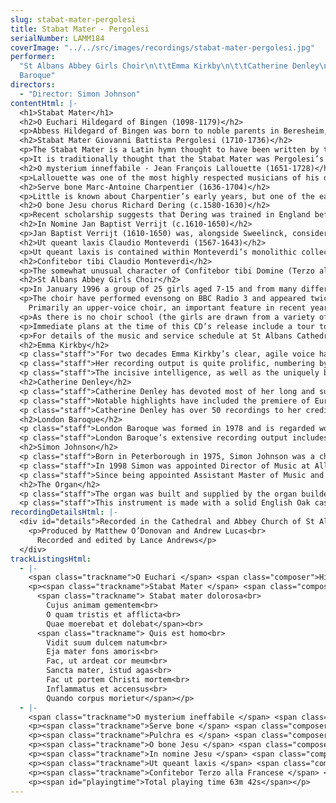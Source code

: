 ```yaml
---
slug: stabat-mater-pergolesi
title: Stabat Mater - Pergolesi
serialNumber: LAMM184
coverImage: "../../src/images/recordings/stabat-mater-pergolesi.jpg"
performer:
  "St Albans Abbey Girls Choir\n\t\tEmma Kirkby\n\t\tCatherine Denley\n\t\tLondon
  Baroque"
directors:
  - "Director: Simon Johnson"
contentHtml: |-
  <h1>Stabat Mater</h1>
  <h2>O Euchari Hildegard of Bingen (1098-1179)</h2>
  <p>Abbess Hildegard of Bingen was born to noble parents in Beresheim, near Alzey, Rheinhessen. At the age of eight she was put into the care of Jutta of Spanheim, who she eventually succeeded as Abbess of a small community of nuns attached to the Benedictine monastery of Disibodenberg, near Bingen (about 25 miles west of Mainz). In 1141 she saw tongues of flame descend from the heavens and settle upon her, inspiring her to devote her life to intense creativity – as visionary, naturalist, playwright, poetess and composer. Her Symphonie armonie celestium revelationum (‘the symphony of the harmony of celestial revelations’) contains some of the finest songs ever written in the middle ages. O Euchari was almost certainly written for the clergy at Trier; St Eucharius was a third century missionary who became Bishop of the city.</p>
  <h2>Stabat Mater Giovanni Battista Pergolesi (1710-1736)</h2>
  <p>The Stabat Mater is a Latin hymn thought to have been written by the Franciscan friar Jacapone da Todi in about 1300. In keeping with medieval practice and unlike the classical verse of Virgil and Ovid which relies on metre, the poem is written in a simple rhyming scheme (AAB), inviting the composer to set each line with a different "affect". At the time at least three other similar texts were in general use: Stabat mater speciosa (a Christmas hymn), Stabat juxta Christi crucem (for Holy Week) and Stabat virgo mater Christi. These were removed from the Liturgy by the Council of Trent (1543-1563) and revived by Pope Benedict in 1727 for use on the Feast of the Seven Dolours (September 15th), although Domenico Scarlatti’s ten-part setting (c.1715) predates this ruling. Further settings by Alessandro Scarlatti and Pergolesi soon followed, using soprano and alto soloists with an accompaniment of two violins, viola and basso continuo. Later eighteenth century settings were more extravagant, and the tradition continued, via Haydn and Mozart, to Verdi in his Quattro pezzi sacri and to our own day – with settings by Szymanowski, Berkeley, Poulenc and Penderecki. The poem itself is essentially meditative. Rather than sympathise with the saviour himself, the listener is invited to share the sorrows and tears of the grieving mother, thus drawing on the human aspect of the crucifixion story.</p>
  <p>It is traditionally thought that the Stabat Mater was Pergolesi’s last work, being completed a few days before his death at the young age of 26. New research has shed some doubt on this claim, and it seems more likely that the piece was composed over a longer period of time; but there is every reason to hold on to the romantic notion that this is nevertheless a most personal work, since it definitely broke new ground in the field of sacred music by essentially being based upon a very personal experience of religion. It is now thought that the man who commissioned the work was Marzio IV Carafa, Duke of Maddoloni, (in whose service Pergolesi spent the last two years of his life), perhaps acting as an intermediary between the composer and the Most Noble Order of the Knights of Our Lady of the Sorrows in Naples. Tradition certainly has it that the work was performed there every Friday in March at the Franciscan church of San Luigi di Palazzo (the church connected to the Royal Palace, where the knights worshipped). Pergolesi’s Stabat Mater soon attracted widespread acclaim, being performed all over Europe, and in many different editions.</p>
  <h2>O mysterium inneffabile - Jean François Lallouette (1651-1728)</h2>
  <p>Lallouette was one of the most highly respected musicians of his day. A pupil of Lully, the early part of his career was spent working for his master at the Opera in Paris. A falling out between the two over Lully’s opera Isis led to Lallouette’s dismissal and subsequently he spent the next phase of his career doing various jobs in Paris and in Italy, picking up various musical influences that informed his later music along the way. In 1697 he became Choirmaster at Rouen Cathedral, before taking up a similar position at Notre Dame de Paris in 1700. Claiming fatigue, he was released in 1716 but was reinstated in 1718 after asserting that his music was not being well-performed! O mysterium ineffabile is a very beautiful motet that owes much to the music of Lalande.</p>
  <h2>Serve bone Marc-Antoine Charpentier (1636-1704)</h2>
  <p>Little is known about Charpentier’s early years, but one of the earliest references is a key one: we know that he spent three years in Rome, thoroughly immersing himself in mid seventeenth-century Italian music. All of the musical posts that he occupied upon his return to Paris required him to write sacred music: for private chapels (Mademoiselle de Guise &amp; the Dauphin), churches (St Louis &amp; the Sainte Chapelle) and various convents. Charpentier’s motets, more than 200 in total, are incredibly diverse in style and media. It seems likely that these two pieces are amongst several motets that Charpentier composed to be sung by the nuns of the Port-Royal de Paris. The text of Serve bone is from Matthew 25.21.</p>
  <h2>O bone Jesu chorus Richard Dering (c.1580-1630)</h2>
  <p>Recent scholarship suggests that Dering was trained in England before converting to Catholicism later. There is certainly evidence of his having spent some time in Rome and Venice as a young man. Like many English Catholics of his time he opted to live abroad, working as organist of the convent of English nuns in Brussels. In 1625 he was appointed organist to Queen Henrietta Maria soon after her marriage to Charles I, becoming ‘musician for the lutes and voices’ to the king in the same year. O bone Jesu comes from the Cantica Sacra, an especially popular collection in England after 1625. Apparently these motets were amongst Cromwell’s favourite music.</p>
  <h2>In Nomine Jan Baptist Verrijt (c.1610-1650)</h2>
  <p>Jan Baptist Verrijt (1610-1650) was, alongside Sweelinck, considered to be one of the foremost Dutch musicians of the age. He began his career as Organist of St Pieterskerk at Oirschot, near Eindhoven. In 1636 he was appointed organist of St Pieterskerk, Louvain, and at the same time became one of the city musicians; when his salary was raised the magistrates described him as an ‘organist very capable in the art’. In 1640 he became city carillonneur and organist of St Janskerk, Hertogenbosch, for which he converted to Protestantism. From March 1644 until his death he was Organist of St Laurenskerk, Rotterdam, and it was in this last phase of his life that he produced his Flammae divinae, op 5 (1649) which comprises 2 concerted masses and 18 motets, of which In nomine is no.18. The work is dedicated to Dr Guiliemo Bom, probably a citizen of Rotterdam. The text is taken from Phillipians 2.10-11.</p>
  <h2>Ut queant laxis Claudio Monteverdi (1567-1643)</h2>
  <p>Ut queant laxis is contained within Monteverdi’s monolithic collection Selva morale e spirituale of 1641, one of the main fruits of Monteverdi’s thirty years as maestro di cappella at St Mark’s, Venice. It is headed ‘Himnus Sancti Joannis sopra lo stesso metro’ (Hymn of St John in the same metre), being musically the same as the preceding item in the collection, Iste confessor; it is likely that other hymns of the same metre may also have been sung to this music. Ut queant laxis is the office hymn for the feast of the Nativity of St John the Baptist. It is significant in musical history because the opening syllables of each half line give ut, re, mi, fa, sol and la, and this corresponded to the notes on which the syllable was sung in the plainsong version.</p>
  <h2>Confitebor tibi Claudio Monteverdi</h2>
  <p>The somewhat unusual character of Confitebor tibi Domine (Terzo alla Francese) can be attributed to the way in which it reworks two madrigals in the French style from Monteverdi’s Eighth book of 1638. Although scored for soprano solo, choir and continuo, Monteverdi explains in a note that it can be performed with ‘four violin family instruments, leaving the solo part to a solo voice’; for this performance we have divided up the vocal line so that there are additional dialogue effects. At the ‘Gloria Patri’ there is a most remarkable burst of virtuosity from the soprano. The text is from Psalm 111.</p>
  <h2>St Albans Abbey Girls Choir</h2>
  <p>In January 1996 a group of 25 girls aged 7-15 and from many different backgrounds came together to form the St Albans Abbey Girls Choir. 2006 marks their tenth anniversary, and this recording is a celebration of all that has been achieved during that time. The raison d’être of the choir is the office of evensong on Wednesdays and Fridays – these had formerly been plain days with no music. In reality the choir has developed an ever more dynamic role both within and outside the Cathedral, taking on more service work in the busy seasons and having become increasingly in demand to give concerts both at home and abroad.</p>
  <p>The choir have performed evensong on BBC Radio 3 and appeared twice on BBC Songs of Praise. They have already made two highly acclaimed CD recordings – Awake my Soul and Lo the full, final sacrifice – both on the Lammas label. In the last few years they have undertaken a complete performance of Bach’s Christmas Oratorio, sung to HM The Queen and HRH The Duke of Edinburgh and toured the USA. This recording came about following a concert in May 2004 featuring the same performers and much of the same repertoire that attracted a sell-out audience and rave reviews. A hugely popular annual feature of the Cathedral’s Christmas festivities is the choir’s performance of Britten’s Ceremony of Carols on Christmas Eve, and on Boxing Day, 2004 they broadcast several movements of the work on BBC Radio 4.<br>
    Primarily an upper-voice choir, an important feature in recent years has been the performance of contemporary works for the genre, and several composers have written music especially for the group; some very successful collaborations have resulted in highly original material being created particularly with girls’ voices in mind. In addition, the choir regularly performs repertoire written specifically for female voices, particularly early music that has recently been rediscovered.</p>
  <p>As there is no choir school (the girls are drawn from a variety of different schools in the area) the choir’s busy schedule is made possible by the support of the girls’ parents, and a tremendous amount of hard work and concentration on the part of the girls (aged 7-14) themselves. During the past ten years this has seen a real sense of community grow both within and around the choir and this has become one of its most prized assets.</p>
  <p>Immediate plans at the time of this CD’s release include a tour to the Netherlands and the performance of a newly commissioned anthem as part of the choir’s tenth anniversary celebrations.</p>
  <p>For details of the music and service schedule at St Albans Cathedral, please visit the <a href="https://web.archive.org/web/20160702084230/http://www.stalbanscathedral.org.uk/">website</a>.</p>
  <h2>Emma Kirkby</h2>
  <p class="staff">"For two decades Emma Kirkby’s clear, agile voice has epitomised the pure sound of early music" (Toronto Globe and Mail). As a soloist she performs throughout the world, appearing with an ever-widening circle of orchestras and chamber ensembles, including the Academy of Ancient Music, London Baroque, the Age of Enlightenment and Tafelmusik. In addition to her solo work she sings frequently in her duo partnership with lutenist Anthony Rooley as well as performing and recording vocal chamber music with the Consort of Musicke.</p>
  <p class="staff">Her recording output is quite prolific, numbering by now well over 100 records. Recent recordings include a disc of Handel’s Latin Motets and one of Scarlatti’s Christmas music with London Baroque.</p>
  <p class="staff">The incisive intelligence, as well as the uniquely beautiful voice and brilliant musicianship which she brings to her performances, makes hearing Emma Kirkby an experience not to be missed.</p>
  <h2>Catherine Denley</h2>
  <p class="staff">Catherine Denley has devoted most of her long and successful career to the oratorio repertoire. She studied at Trinity College of Music, and after a brief time with the BBC Singers embarked on a solo career which has taken her all over the world. She has worked with all the major British orchestras.</p>
  <p class="staff">Notable highlights have included the premiere of Europera by John Cage in London, Paris and Berlin; Britten’s Spring Symphony with Kent Nagano; Handel’s Messiah with the Boston Symphony Orchestra at the Tanglewood Festival; Beethoven’s 9th Symphony with Sir John Eliot Gardiner in Japan. More recently she has sung Schumann’s Scenes from Faust with him in New York and the Proms.</p>
  <p class="staff">Catherine Denley has over 50 recordings to her credit – a wide-ranging repertoire from Monteverdi to Bruckner, Copland, Messiaen and contemporary composers.</p>
  <h2>London Baroque</h2>
  <p class="staff">London Baroque was formed in 1978 and is regarded worldwide as one of the foremost exponents of baroque chamber music, enabling its members to devote their professional lives to the group. A regular 50 or so performances a year has given the group a cohesion and professionalism akin to that of a permanent string quartet. Their repertoire spans a period from the end of the 16th century up to Mozart and Haydn with works of virtually unknown composers next to familiar masterpieces of the baroque and early classical eras. The ensemble gives regular performances in concert halls and on television all over the world including, this season, a series of concerts across Europe with Emma Kirkby.</p>
  <p class="staff">London Baroque’s extensive recording output includes the complete trios of Corelli, Handel, Lawes, Purcell and CPE Bach and the complete string music of Pachelbel. Recent recordings include Christmas music and Handel motets with Emma Kirkby, and Bach’s trio sonatas. They are currently recording a series of trio sonata discs from England, France, Italy and Germany.</p>
  <h2>Simon Johnson</h2>
  <p class="staff">Born in Peterborough in 1975, Simon Johnson was a chorister and subsequently Head Chorister of Peterborough Cathedral Choir and then went on to hold organ scholarships at Rochester, Norwich and St Paul’s Cathedrals. He holds the organ diplomas of the Royal College of Organists, having won several major prizes in each.</p>
  <p class="staff">In 1998 Simon was appointed Director of Music at All Saints’ Church in Northampton, where his work involved running the choir of men and boys, and also the separate girls’ choir. During this time the choirs toured France, Italy and Germany and made two CD recordings.</p>
  <p class="staff">Since being appointed Assistant Master of Music and Director of the Abbey Girls Choir at St Albans Cathedral in 2001, he has accompanied the Cathedral Choir on trips to Haarlem and Angers, performed on BBC television and radio, and on two CD recordings. With the girls’ choir he has given premieres of many works, toured the USA, and made a CD recording – Lo the full final sacrifice – which has attracted widespread critical acclaim. Simon has a keen interest in the art of organ improvisation, and he recently improvised an entire concert of meditations for Holy Week which was recorded live and has now been released on Lammas Records (<a href="purple.htm">Purple</a>).</p>
  <h2>The Organ</h2>
  <p class="staff">The organ was built and supplied by the organ builder Vincent H M Woodstock of Redbourn, Hertfordshire. The Woodstock Cabinet Continuo Organ is an instrument for the most discerning musician. The organ is built to the very highest standards of English craftsmanship by a builder of over thirty years experience of building new mechanical action pipe organs.</p>
  <p class="staff">This instrument is made with a solid English Oak case with fretted oak pipe screens above the three fields of front pipes. The organ has three stops: a Stopped Diapason 8’, made in pine, a Flute 4’, in plain metal, - stopped pipes C1 – b24, open pipes c25 – g56, and a Principal 2’, in 70% tin. The first 21 pipes of this stop are those found in the three field prospect. The keyboard is transposable from A440 to A415. In this recording A415 was used tuned to Vallotti temperament. The natural keys are covered with Boxwood and the sharps made in Rosewood. The whole instrument is placed on castors for easy moving. Telescopic carrying handles are also at each end of the instrument. The organ comes complete with matching blower cabinet and stool.</p>
recordingDetailsHtml: |-
  <div id="details">Recorded in the Cathedral and Abbey Church of St Alban on 14th to 16th February and 11th May 2005 by kind permission of Andrew Lucas (Master of the Music) and the Dean and Chapter
    <p>Produced by Matthew O’Donovan and Andrew Lucas<br>
      Recorded and edited by Lance Andrews</p>
  </div>
trackListingsHtml:
  - |-
    <span class="trackname">O Euchari </span> <span class="composer">Hildegard of Bingen</span>
    <p><span class="trackname">Stabat Mater </span> <span class="composer">Giovanni Battista Pergolesi</span><br>
      <span class="trackname"> Stabat mater dolorosa<br>
        Cujus animam gementem<br>
        O quam tristis et afflicta<br>
        Quae moerebat et dolebat</span><br>
      <span class="trackname"> Quis est homo<br>
        Vidit suum dulcem natum<br>
        Eja mater fons amoris<br>
        Fac, ut ardeat cor meum<br>
        Sancta mater, istud agas<br>
        Fac ut portem Christi mortem<br>
        Inflammatus et accensus<br>
        Quando corpus morietur</span></p>
  - |-
    <span class="trackname">O mysterium ineffabile </span> <span class="composer">Jean François Lallouette</span>
    <p><span class="trackname">Serve bone </span> <span class="composer">Marc-Antoine Charpentier</span></p>
    <p><span class="trackname">Pulchra es </span> <span class="composer">Marc-Antoine Charpentier</span></p>
    <p><span class="trackname">O bone Jesu </span> <span class="composer">Richard Dering</span></p>
    <p><span class="trackname">In nomine Jesu </span> <span class="composer">Jan Baptist Verrijt</span></p>
    <p><span class="trackname">Ut queant laxis </span> <span class="composer">Claudio Monteverdi</span></p>
    <p><span class="trackname">Confitebor Terzo alla Francese </span> <span class="composer">Claudio Monteverdi</span></p>
    <p><span id="playingtime">Total playing time 63m 42s</span></p>
---
```

